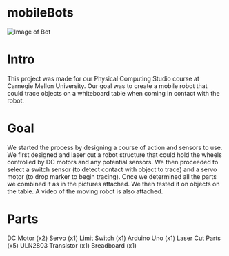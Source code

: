 # mobileBots
![Image of Bot](https://mobileBots.github.com/titleImage.JPG)
  
# Intro

This project was made for our Physical Computing Studio course at Carnegie Mellon University. Our goal was to create a mobile robot that could trace objects on a whiteboard table when coming in contact with the robot.

# Goal

We started the process by designing a course of action and sensors to use. We first designed and laser cut a robot structure that could hold the wheels controlled by DC motors and any potential sensors. We then proceeded to select a switch sensor (to detect contact with object to trace) and a servo motor (to drop marker to begin tracing). Once we determined all the parts we combined it as in the pictures attached. We then tested it on objects on the table. A video of the moving robot is also attached. 

# Parts
DC Motor (x2)
Servo (x1)
Limit Switch (x1)
Arduino Uno (x1)
Laser Cut Parts (x5)
ULN2803 Transistor (x1)
Breadboard (x1)
